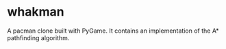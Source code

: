 whakman
=======

A pacman clone built with PyGame. It contains an implementation of the A* pathfinding algorithm.
